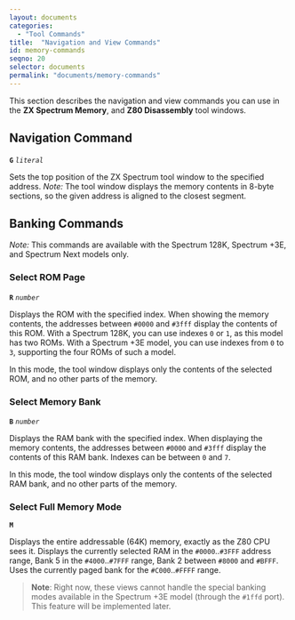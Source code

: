 ```yaml
---
layout: documents
categories: 
  - "Tool Commands"
title:  "Navigation and View Commands"
id: memory-commands
seqno: 20
selector: documents
permalink: "documents/memory-commands"
---
```


This section describes the navigation and view commands you can use in the __ZX Spectrum Memory__, and __Z80 Disassembly__ tool windows.

## Navigation Command

__`G`__ *`literal`*

Sets the top position of the ZX Spectrum tool window to the specified address. _Note:_ The tool window displays 
the memory contents in 8-byte sections, so the given address is aligned to the closest segment.

## Banking Commands

_Note:_ This commands are available with the Spectrum 128K, Spectrum +3E, and Spectrum Next models only.

### Select ROM Page

__`R`__ *`number`*

Displays the ROM with the specified index. When showing the memory contents, the addresses between `#0000` 
and `#3fff` display the contents of this ROM. With a Spectrum 128K, you can use indexes `0` or `1`, as this model has two ROMs.
With a Spectrum +3E model, you can use indexes from `0` to `3`, supporting the four ROMs of such a model.

In this mode, the tool window displays only the contents of the selected ROM, and no other parts of the memory.

### Select Memory Bank

__`B`__ *`number`*

Displays the RAM bank with the specified index. When displaying the memory contents, the addresses between `#0000` 
and `#3fff` display the contents of this RAM bank. Indexes can be between `0` and `7`.

In this mode, the tool window displays only the contents of the selected RAM bank, and no other parts of the memory.

### Select Full Memory Mode

__`M`__

Displays the entire addressable (64K) memory, exactly as the Z80 CPU sees it. Displays the currently selected RAM
in the `#0000`..`#3FFF` address range, Bank 5 in the `#4000`..`#7FFF` range, Bank 2 between `#8000` and `#BFFF`.
Uses the currently paged bank for the `#C000`..`#FFFF` range.

> __Note__: Right now, these views cannot handle the special banking modes available in the Spectrum +3E model (through the `#1ffd` port).
This feature will be implemented later.